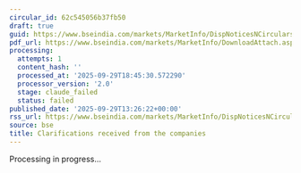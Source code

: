 ```yaml
---
circular_id: 62c545056b37fb50
draft: true
guid: https://www.bseindia.com/markets/MarketInfo/DispNoticesNCirculars.aspx?Noticeid={627C008C-3AC7-4B4F-BB3D-70A0CFA17360}&noticeno=20250929-64&dt=09/29/2025&icount=64&totcount=87&flag=0
pdf_url: https://www.bseindia.com/markets/MarketInfo/DownloadAttach.aspx?id=20250929-64&attachedId=867b5271-2c3b-44ef-afa9-c12f74c7a11d
processing:
  attempts: 1
  content_hash: ''
  processed_at: '2025-09-29T18:45:30.572290'
  processor_version: '2.0'
  stage: claude_failed
  status: failed
published_date: '2025-09-29T13:26:22+00:00'
rss_url: https://www.bseindia.com/markets/MarketInfo/DispNoticesNCirculars.aspx?Noticeid={627C008C-3AC7-4B4F-BB3D-70A0CFA17360}&noticeno=20250929-64&dt=09/29/2025&icount=64&totcount=87&flag=0
source: bse
title: Clarifications received from the companies
---
```


Processing in progress...